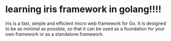 # learning iris framework in golang!!!!

iris is a fast, simple and efficient micro web framework for Go. It is designed to be as minimal as possible, so that it can be used as a foundation for your own framework or as a standalone framework.